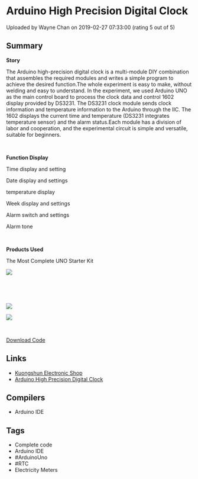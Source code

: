 # Arduino High Precision Digital Clock

Uploaded by Wayne Chan on 2019-02-27 07:33:00 (rating 5 out of 5)

## Summary

**Story**


The Arduino high-precision digital clock is a multi-module DIY combination that assembles the required modules and writes a simple program to achieve the desired function.The whole experiment is easy to make, without welding and easy to understand. In the experiment, we used Arduino UNO as the main control board to process the clock data and control 1602 display provided by DS3231. The DS3231 clock module sends clock information and temperature information to the Arduino through the IIC. The 1602 displays the current time and temperature (DS3231 integrates temperature sensor) and the alarm status.Each module has a division of labor and cooperation, and the experimental circuit is simple and versatile, suitable for beginners.


 


**Function Display**


Time display and setting


Date display and settings


temperature display


Week display and settings


Alarm switch and settings


Alarm tone


 


**Products Used**


The Most Complete UNO Starter Kit


[![](https://cdn.shopify.com/s/files/1/0069/6513/3376/files/AE086_2.jpg?1986703386976738407)](https://kuongshun.com/products/the-most-complete-uno-starter-kit)


 


 


[![](https://cdn.shopify.com/s/files/1/0069/6513/3376/files/QQ_20190221103344.jpg?2160877877156287967)](https://cdn.shopify.com/s/files/1/0069/6513/3376/files/QQ_20190221103344.jpg?2160877877156287967)


![](https://cdn.shopify.com/s/files/1/0069/6513/3376/files/1_1024x1024_14f38442-7631-4831-a101-7bbf5f61a466.png?1986703386976738407)


 


[Download Code](https://kuongshun.com/blogs/project/arduino-high-precision-digital-clock)

## Links

- [Kuongshun Electronic Shop](https://kuongshun.com/)
- [Arduino High Precision Digital Clock](https://kuongshun.com/blogs/project/arduino-high-precision-digital-clock)

## Compilers

- Arduino IDE

## Tags

- Complete code
- Arduino IDE
- #ArduinoUno
- #RTC
- Electricity Meters

